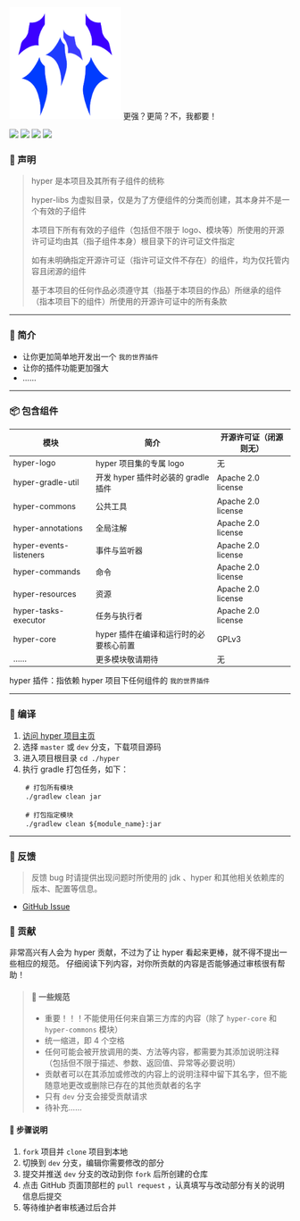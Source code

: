 [//]: # ([**📄README-EN**]&#40;README-EN.md&#41;)

<div>
    <img 
        src="./hyper-logo/hyper-logo.svg"
        width="200px"
        alt="hyper-logo"
    >
    更强？更简？不，我都要！
</div>

[![](https://img.shields.io/badge/JDK-17+-green?logo=Jdk)](https://gradle.org)
[![](https://img.shields.io/badge/Gradle-v7%2E6-g?logo=Gradle)](https://gradle.org)
[![](https://img.shields.io/badge/邮箱-482194973%40qq%2Ecom-orange?logo=Mail%2ERu)]()
[![](https://img.shields.io/badge/QQ群-929450805-blue?logo=Tencent%20QQ)](https://qm.qq.com/cgi-bin/qm/qr?k=M8BRtN-w29gUFbp83PHOOoHDmNga4miz&jump_from=webapi)

### 📢 声明

> hyper 是本项目及其所有子组件的统称
> 
> hyper-libs 为虚拟目录，仅是为了方便组件的分类而创建，其本身并不是一个有效的子组件
> 
> 本项目下所有有效的子组件（包括但不限于 logo、模块等）所使用的开源许可证均由其（指子组件本身）根目录下的许可证文件指定
> 
> 如有未明确指定开源许可证（指许可证文件不存在）的组件，均为仅托管内容且闭源的组件
> 
> 基于本项目的任何作品必须遵守其（指基于本项目的作品）所继承的组件（指本项目下的组件）所使用的开源许可证中的所有条款

-------------------------------------------------------------------------------

### 📜 简介

* 让你更加简单地开发出一个 `我的世界插件`
* 让你的插件功能更加强大
* ……

-------------------------------------------------------------------------------

### 📦 包含组件

| 模块                     | 简介                        | 开源许可证（闭源则无）        |
|------------------------|---------------------------|--------------------|
| hyper-logo             | hyper 项目集的专属 logo         | 无                  |
| hyper-gradle-util      | 开发 hyper 插件时必装的 gradle 插件 | Apache 2.0 license |
| hyper-commons          | 公共工具                      | Apache 2.0 license |
| hyper-annotations      | 全局注解                      | Apache 2.0 license |
| hyper-events-listeners | 事件与监听器                    | Apache 2.0 license |
| hyper-commands         | 命令                        | Apache 2.0 license |
| hyper-resources        | 资源                        | Apache 2.0 license |
| hyper-tasks-executor   | 任务与执行者                    | Apache 2.0 license |
| hyper-core             | hyper 插件在编译和运行时的必要核心前置    | GPLv3              |
| ……                     | 更多模块敬请期待                  | 无                  |

hyper 插件：指依赖 hyper 项目下任何组件的 `我的世界插件`

-------------------------------------------------------------------------------

[//]: # (### ⚙ 使用)

[//]: # ()

[//]: # (#### Maven)

[//]: # (```xml)

[//]: # (    <!-- pom.xml -->)

[//]: # (    <dependency>)

[//]: # (        <groupId>pres.ketikai.hyper</groupId>)

[//]: # (        <artifactId>hyper</artifactId>)

[//]: # (        <version>${version}</version>)

[//]: # (    </dependency>)

[//]: # (```)

[//]: # ()

[//]: # (#### Gradle)

[//]: # (```kotlin)

[//]: # (    /* build.gradle.kts */)

[//]: # (    dependencies {)

[//]: # (        compileOnly&#40;"pres.ketikai.hyper:hyper:${version}"&#41;)

[//]: # (    })

[//]: # (```)

[//]: # ()

[//]: # (### ⬇️ 下载)

[//]: # ()

[//]: # (* 暂无)

### 🧩 编译

1. [访问 hyper 项目主页](https://github.com/ketikai/hyper)
2. 选择 `master` 或 `dev` 分支，下载项目源码
3. 进入项目根目录 `cd ./hyper`
4. 执行 gradle 打包任务，如下：

```shell
    # 打包所有模块
    ./gradlew clean jar
    
    # 打包指定模块
    ./gradlew clean ${module_name}:jar
```

-------------------------------------------------------------------------------

### 🐞 反馈

> 反馈 bug 时请提供出现问题时所使用的 jdk 、hyper 和其他相关依赖库的版本、配置等信息。

* [GitHub Issue](https://github.com/ketikai/hyper/issues)

### 📝 贡献

非常高兴有人会为 hyper 贡献，不过为了让 hyper 看起来更棒，就不得不提出一些相应的规范。
仔细阅读下列内容，对你所贡献的内容是否能够通过审核很有帮助！

> #### 📏 一些规范
>
> * 重要！！！不能使用任何来自第三方库的内容（除了 `hyper-core` 和 `hyper-commons` 模块）
> * 统一缩进，即 4 个空格
> * 任何可能会被开放调用的类、方法等内容，都需要为其添加说明注释（包括但不限于描述、参数、返回值、异常等必要说明）
> * 贡献者可以在其添加或修改的内容上的说明注释中留下其名字，但不能随意地更改或删除已存在的其他贡献者的名字
> * 只有 `dev` 分支会接受贡献请求
> * 待补充……

#### 📌 步骤说明

1. `fork` 项目并 `clone` 项目到本地
2. 切换到 `dev` 分支，编辑你需要修改的部分
3. 提交并推送 `dev` 分支的改动到你 `fork` 后所创建的仓库
4. 点击 GitHub 页面顶部栏的 `pull request` ，认真填写与改动部分有关的说明信息后提交
5. 等待维护者审核通过后合并

[//]: # ()

[//]: # (-------------------------------------------------------------------------------)

[//]: # ()

[//]: # (### 📖 文档)

[//]: # ()

[//]: # (* [Java Doc]&#40;https://javadoc.github.com/ketikai/hyper&#41;)

[//]: # ()

[//]: # (-------------------------------------------------------------------------------)

[//]: # ()

[//]: # (### 🪙 捐赠)

[//]: # ()

[//]: # (* 暂无)
